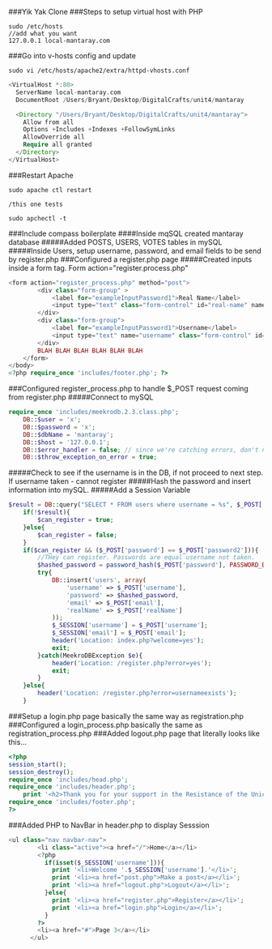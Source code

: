###Yik Yak Clone
###Steps to setup virtual host with PHP
```
sudo /etc/hosts
//add what you want
127.0.0.1 local-mantaray.com
```
###Go into v-hosts config and update
```
sudo vi /etc/hosts/apache2/extra/httpd-vhosts.conf
```
```php
<VirtualHost *:80>
  ServerName local-mantaray.com
  DocumentRoot /Users/Bryant/Desktop/DigitalCrafts/unit4/mantaray

  <Directory "/Users/Bryant/Desktop/DigitalCrafts/unit4/mantaray">
    Allow from all
    Options +Includes +Indexes +FollowSymLinks
    AllowOverride all
    Require all granted
  </Directory>
</VirtualHost>
```
###Restart Apache
```
sudo apache ctl restart

/this one tests

sudo apchectl -t
```
###Include compass boilerplate
####Inside mqSQL created mantaray database
#####Added POSTS, USERS, VOTES tables in mySQL
#####Inside Users, setup username, password, and email fields to be send by register.php
###Configured a register.php page
#####Created inputs inside a form tag. Form action="register.process.php"
```php
<form action="register_process.php" method="post">
		<div class="form-group" >
			<label for="exampleInputPassword1">Real Name</label>
			<input type="text" class="form-control" id="real-name" name="realName" placeholder="John Doe">
		</div>
		<div class="form-group">
			<label for="exampleInputPassword1">Username</label>
			<input type="text" name="username" class="form-control" id="username" placeholder="User Name">
		</div>
		BLAH BLAH BLAH BLAH BLAH BLAH
	</form>
</body>
<?php require_once 'includes/footer.php'; ?>
```
###Configured register_process.php to handle $_POST request coming from register.php
#####Connect to mySQL
```php
require_once 'includes/meekrodb.2.3.class.php';
	DB::$user = 'x';
	DB::$password = 'x';
	DB::$dbName = 'mantaray';
	DB::$host = '127.0.0.1';
	DB::$error_handler = false; // since we're catching errors, don't need error handler
	DB::$throw_exception_on_error = true;	
```
#####Check to see if the username is in the DB, if not proceed to next step. If username taken - cannot register
#####Hash the password and insert information into mySQL.
#####Add a Session Variable
```php
$result = DB::query("SELECT * FROM users where username = %s", $_POST['username']);
	if(!$result){
		$can_register = true;
	}else{
		$can_register = false;
	}
	if($can_register && ($_POST['password'] == $_POST['password2'])){
		//THey can register. Passwords are equal username not taken.
		$hashed_password = password_hash($_POST['password'], PASSWORD_DEFAULT);
		try{
			DB::insert('users', array(
				'username' => $_POST['username'],
				'password' => $hashed_password,
				'email' => $_POST['email'],
				'realName' => $_POST['realName']
			));
			$_SESSION['username'] = $_POST['username'];
			$_SESSION['email'] = $_POST['email'];
			header('Location: index.php?welcome=yes');
			exit;
		}catch(MeekroDBException $e){
			header('Location: /register.php?error=yes');
			exit;
		}
	}else{
		header('Location: /register.php?error=usernameexists');
	}
```
###Setup a login.php page basically the same way as registration.php
###Configured a login_process.php basically the same as registration_process.php
###Added logout.php page that literally looks like this...
```php
<?php
session_start();
session_destroy();
require_once 'includes/head.php';
require_once 'includes/header.php';
	print '<h2>Thank you for your support in the Resistance of the Unicorns</h2>';
require_once 'includes/footer.php';
?>
```
###Added PHP to NavBar in header.php to display Sesssion
```php
<ul class="nav navbar-nav">
        <li class="active"><a href="/">Home</a></li>
        <?php 
          if(isset($_SESSION['username'])){
            print '<li>Welcome '.$_SESSION['username'].'</li>';
            print '<li><a href="post.php">Make a post</a></li>';
            print '<li><a href="logout.php">Logout</a></li>';
          }else{
            print '<li><a href="register.php">Register</a></li>';
            print '<li><a href="login.php">Login</a></li>';
          }        
        ?>
        <li><a href="#">Page 3</a></li> 
      </ul>
```



